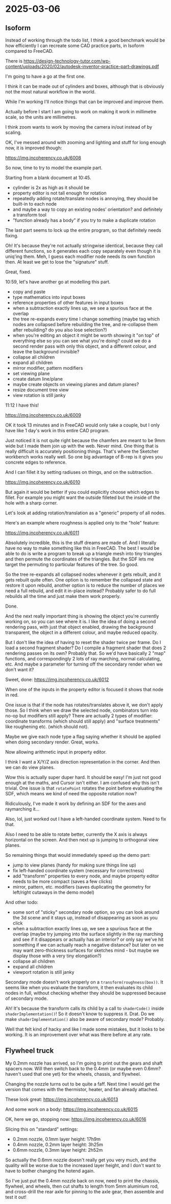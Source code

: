 # 2025-03-06

## Isoform

Instead of working through the todo list, I think a good benchmark would be how
efficiently I can recreate some CAD practice parts, in Isoform compared to FreeCAD.

There is https://design-technology-tutor.com/wp-content/uploads/2020/02/autodesk-inventor-practice-part-drawings.pdf

I'm going to have a go at the first one.

I think it can be made out of cylinders and boxes, although that is obviously not
the most natural workflow in the world.

While I'm working I'll notice things that can be improved and improve them.

Actually before I start I am going to work on making it work in millimetre scale,
so the units are millimetres.

I think zoom wants to work by moving the camera in/out instead of by scaling.

OK, I've messed around with zooming and lighting and stuff for long enough now,
it is improved though:

https://img.incoherency.co.uk/6008

So now, time to try to model the example part.

Starting from a blank document at 10:45.

 * cylinder is 2x as high as it should be
 * property editor is not tall enough for rotation
 * repeatedly adding rotate/translate nodes is annoying, they should be built-in to each node
 * and maybe a way to copy an existing nodes' orientation? and definitely a transform tool
 * "function already has a body" if you try to make a duplicate rotation

The last part seems to lock up the entire program, so that definitely needs fixing.

Oh! It's because they're not actually stringwise identical, because they call
different functions, so it generates each copy separately even though it is uniq'ing
them. Meh, I guess each modifier node needs its own function then. At least we
get to lose the "signature" stuff.

Great, fixed.

10:59, let's have another go at modelling this part.

 * copy and paste
 * type mathematics into input boxes
 * reference properties of other features in input boxes
 * when a subtraction exactly lines up, we see a spurious face at the overlap
 * the tree re-expands every time I change something (maybe tag which nodes are collapsed before rebuilding the tree, and re-collapse them after rebuilding? do you also lose selection?)
 * when you're editing an object it might be worth showing it "on top" of everything
else so you can see what you're doing? could we do a second render pass with only this object, and a different colour, and leave the background invisible?
 * collapse all children
 * expand all children
 * mirror modifier, pattern modifiers
 * set viewing plane
 * create datum line/plane
 * maybe create objects on viewing planes and datum planes?
 * resize document tree view
 * view rotation is still janky

11:12 I have this!

https://img.incoherency.co.uk/6009

OK it took 13 minutes and in FreeCAD would only take a couple, but I only have like
1 day's work in this entire CAD program.

Just noticed it is not quite right because the chamfers are meant to be 9mm wide
but I made them join up with the web. Never mind. One thing that is really difficult
is accurately positioning things. That's where the Sketcher workbench works really well.
So one big advantage of B-rep is it gives you concrete edges to reference.

And I can fillet it by setting radiuses on things, and on the subtraction.

https://img.incoherency.co.uk/6010

But again it would be better if you could explicitly choose which edges to fillet.
For example you might want the outside filleted but the inside of the hole with a sharp
corner.

Let's look at adding rotation/translation as a "generic" property of all nodes.

Here's an example where roughness is applied only to the "hole" feature:

https://img.incoherency.co.uk/6011

Absolutely incredible, this is the stuff dreams are made of. And I literally have no way
to make something like this in FreeCAD. The best I would be able to do is write a
program to break up a triangle mesh into tiny triangles and then permute the
coordinates of the triangles. But the SDF lets me target the permuting to particular
features of the tree. So good.

So the tree re-expands all collapsed nodes whenever it gets rebuilt, and it gets rebuilt
quite often. One option is to remember the collapsed state and restore it upon rebuild,
another option is to reduce the number of places we need a full rebuild, and edit it
in-place instead? Probably safer to do full rebuilds all the time and just make them
work properly.

Done.

And the next really important thing is showing the object you're currently working on,
so you can see where it is. I like the idea of doing a second rendering pass,
with just that object enabled, drawing the background transparent, the object in
a different colour, and maybe reduced opacity.

But I don't like the idea of having to reset the shader twice per frame. Do I load
a second fragment shader? Do I compile a fragment shader that does 2 rendering passes
on its own? Probably that. So we'd have basically 2 "map" functions, and correspondingly
2 lots of ray marching, normal calculating, etc. And maybe a parameter for turning
off the secondary render when we don't want it?

Sweet, done: https://img.incoherency.co.uk/6012

When one of the inputs in the property editor is focused it shows that node in red.

One issue is that if the node has rotates/translates above it, we don't apply those.
So I think when we draw the selected node, combinators turn into no-op but modifiers
still apply? There are actually 2 types of modifier: coordinate transforms (which should
still apply) and "surface treatments" like roughening etc. (which should not).

Maybe we give each node type a flag saying whether it should be applied when doing
secondary render. Great, works.

Now allowing arithmetic input in property editor.

I think I want a X/Y/Z axis direction representation in the corner. And then we can do
view planes.

Wow this is actually super duper hard. It should be easy! I'm just not good enough at
the maths, and Cursor isn't either. I am confused why this isn't trivial. One issue
is that `rotatePoint` rotates the point before evaluating the SDF, which means we
kind of need the opposite rotation now?

Ridiculously, I've made it work by defining an SDF for the axes and raymarching it...

Also, lol, just worked out I have a left-handed coordinate system. Need to fix that.

Also I need to be able to rotate better, currently the X axis is always horizontal
on the screen. And then next up is jumping to orthogonal view planes.

So remaining things that would immediately speed up the demo part:

 * jump to view planes (handy for making sure things line up)
 * fix left-handed coordinate system (necessary for correctness)
 * add "transform" properties to every node, and maybe property editor needs to be more compact (saves a few clicks)
 * mirror, pattern, etc. modifiers (saves duplicating the geometry for left/right cutaways in the demo model)

And other todo:

 * some sort of "sticky" secondary node option, so you can look around the 3d scene and it stays up, instead of disappearing as soon as you click
 * when a subtraction exactly lines up, we see a spurious face at the overlap (maybe try jumping into the surface slightly in the ray marching and see if it disappears or actually has an interior? or only say we've hit something if we can actually reach a negative distance? but later on we may want zero-thickness surfaces for sketches mind - but maybe we display those with a very tiny elongation?)
 * collapse all children
 * expand all children
 * viewport rotation is still janky

Secondary mode doesn't work properly on a `transform(roughness(box))`. It seems like
when you evaluate the transform, it then evaluates its child nodes in full, without
checking whether they should be suppressed because of secondary mode.

Ah! It's because the transform calls its child by a call to
`shaderCode()` inside `shaderImplementation()`! So it doesn't know to suppress it.
Drat. Do we make `shaderImplementation()` also be aware of secondary mode? Probably.

Well that felt kind of hacky and like I made some mistakes, but it looks to be working.
It is an improvement over what was there before at any rate.

## Flywheel truck

My 0.2mm nozzle has arrived, so I'm going to print out the gears and shaft spacers
now. Will then switch back to the 0.4mm (or maybe even 0.6mm? haven't used that one yet)
for the wheels, chassis, and flywheel.

Changing the nozzle turns out to be quite a faff. Next time I would get the version
that comes with the thermistor, heater, and fan already attached.

These look great: https://img.incoherency.co.uk/6013

And some work on a body: https://img.incoherency.co.uk/6015

OK, here we go, stopping now: https://img.incoherency.co.uk/6016

Slicing this on "standard" settings:

 * 0.2mm nozzle, 0.1mm layer height: 17h9m
 * 0.4mm nozzle, 0.2mm layer height: 3h25m
 * 0.6mm nozzle, 0.3mm layer height: 2h52m

So actually the 0.6mm nozzle doesn't really get you very much, and the quality will
be worse due to the increased layer height, and I don't want to have to bother
changing the hotend again.

So I've just put the 0.4mm nozzle back on now, need to print the chassis, flywheel, and wheels,
then cut shafts to length from 5mm aluminium rod, and cross-drill the rear
axle for pinning to the axle gear, then assemble and test it out!
